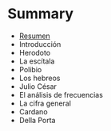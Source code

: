 # Summary

* [Resumen](README.md)
* Introducción
* Herodoto
* La escítala
* Polibio
* Los hebreos
* Julio César
* El análisis de frecuencias
* La cifra general
* Cardano
* Della Porta

